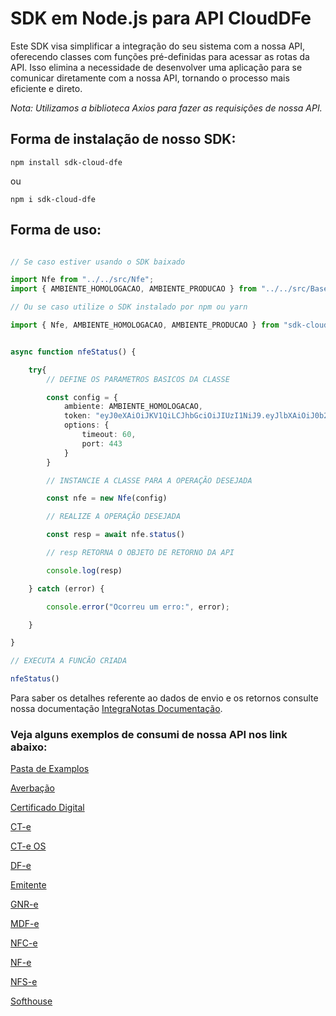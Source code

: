 # SDK em Node.js para API CloudDFe

Este SDK visa simplificar a integração do seu sistema com a nossa API, oferecendo classes com funções pré-definidas para acessar as rotas da API. Isso elimina a necessidade de desenvolver uma aplicação para se comunicar diretamente com a nossa API, tornando o processo mais eficiente e direto.

*Nota: Utilizamos a biblioteca Axios para fazer as requisições de nossa API.*

## Forma de instalação de nosso SDK:

```
npm install sdk-cloud-dfe
```
ou
```
npm i sdk-cloud-dfe
```

## Forma de uso:

```ts

// Se caso estiver usando o SDK baixado

import Nfe from "../../src/Nfe";
import { AMBIENTE_HOMOLOGACAO, AMBIENTE_PRODUCAO } from "../../src/Base";

// Ou se caso utilize o SDK instalado por npm ou yarn

import { Nfe, AMBIENTE_HOMOLOGACAO, AMBIENTE_PRODUCAO } from "sdk-cloud-dfe/dist";


async function nfeStatus() {

    try{
        // DEFINE OS PARAMETROS BASICOS DA CLASSE

        const config = {
            ambiente: AMBIENTE_HOMOLOGACAO,
            token: "eyJ0eXAiOiJKV1QiLCJhbGciOiJIUzI1NiJ9.eyJlbXAiOiJ0b2tlbl9leGVtcGxvIiwidXNyIjoidGsiLCJ0cCI6InRrIn0.Tva_viCMCeG3nkRYmi_RcJ6BtSzui60kdzIsuq5X-sQ",
            options: {
                timeout: 60,
                port: 443
            }
        }

        // INSTANCIE A CLASSE PARA A OPERAÇÃO DESEJADA

        const nfe = new Nfe(config)

        // REALIZE A OPERAÇÃO DESEJADA

        const resp = await nfe.status()

        // resp RETORNA O OBJETO DE RETORNO DA API

        console.log(resp)

    } catch (error) {

        console.error("Ocorreu um erro:", error);

    }

}

// EXECUTA A FUNCÃO CRIADA

nfeStatus()
```

Para saber os detalhes referente ao dados de envio e os retornos consulte nossa documentação [IntegraNotas Documentação](https://integranotas.com.br/doc).

### Veja alguns exemplos de consumi de nossa API nos link abaixo:

[Pasta de Examplos](https://github.com/cloud-dfe/sdk-nodejs/tree/master/examples)

[Averbação](https://github.com/cloud-dfe/sdk-nodejs/tree/master/examples/averbacao)

[Certificado Digital](https://github.com/cloud-dfe/sdk-nodejs/tree/master/examples/certificado)

[CT-e](https://github.com/cloud-dfe/sdk-nodejs/tree/master/examples/cte)

[CT-e OS](https://github.com/cloud-dfe/sdk-nodejs/tree/master/examples/cteos)

[DF-e](https://github.com/cloud-dfe/sdk-nodejs/tree/master/examples/dfe)

[Emitente](https://github.com/cloud-dfe/sdk-nodejs/tree/master/examples/emitente)

[GNR-e](https://github.com/cloud-dfe/sdk-nodejs/tree/master/examples/gnre)

[MDF-e](https://github.com/cloud-dfe/sdk-nodejs/tree/master/examples/mdfe)

[NFC-e](https://github.com/cloud-dfe/sdk-nodejs/tree/master/examples/nfce)

[NF-e](https://github.com/cloud-dfe/sdk-nodejs/tree/master/examples/nfe)

[NFS-e](https://github.com/cloud-dfe/sdk-nodejs/tree/master/examples/nfse)

[Softhouse](https://github.com/cloud-dfe/sdk-nodejs/tree/master/examples/softhouse)